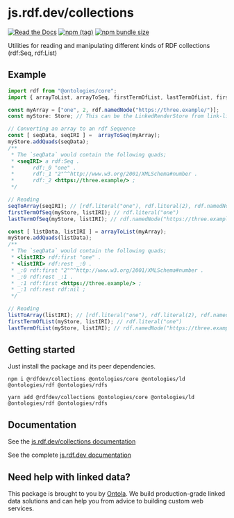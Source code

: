 # js.rdf.dev/collections
[![Read the Docs](https://img.shields.io/readthedocs/pip.svg)](https://js.rdf.dev/collections)
[![npm (tag)](https://img.shields.io/npm/v/@rdfdev/collections)](https://npmjs.com/package/@rdfdev/collections)
[![npm bundle size](https://img.shields.io/bundlephobia/minzip/@rdfdev/collections)](https://bundlephobia.com/result?p=@rdfdev/collections)

Utilities for reading and manipulating different kinds of RDF collections (rdf:Seq, rdf:List)

## Example
```typescript
import rdf from "@ontologies/core";
import { arrayToList, arrayToSeq, firstTermOfList, lastTermOfList, firstTermOfSeq, lastTermOfSeq, listToArray, seqToArray, Store } from "@rdfdev/collections";

const myArray = ["one", 2, rdf.namedNode("https://three.example/")];
const myStore: Store; // This can be the LinkedRenderStore from link-lib or your own.

// Converting an array to an rdf Sequence
const [ seqData, seqIRI ] =  arrayToSeq(myArray);
myStore.addQuads(seqData);
/**
 * The `seqData` would contain the following quads;
 * <seqIRI> a rdf:Seq .
 *      rdf:_0 "one" .
 *      rdf:_1 "2"^^http://www.w3.org/2001/XMLSchema#number .
 *      rdf:_2 <https://three.example/> ;
 */

// Reading
seqToArray(seqIRI); // [rdf.literal("one"), rdf.literal(2), rdf.namedNode("https://three.example/")]
firstTermOfSeq(myStore, listIRI); // rdf.literal("one")
lastTermOfSeq(myStore, listIRI); // rdf.namedNode("https://three.example/")

const [ listData, listIRI ] = arrayToList(myArray);
myStore.addQuads(listData);
/**
 * The `seqData` would contain the following quads;
 * <listIRI> rdf:first "one" .
 * <listIRI> rdf:rest _:0 .
 * _:0 rdf:first "2"^^http://www.w3.org/2001/XMLSchema#number .
 * _:0 rdf:rest _:1 .
 * _:1 rdf:first <https://three.example/> ;
 * _:1 rdf:rest rdf:nil ;
 */

// Reading
listToArray(listIRI); // [rdf.literal("one"), rdf.literal(2), rdf.namedNode("https://three.example/")]
firstTermOfList(myStore, listIRI); // rdf.literal("one")
lastTermOfList(myStore, listIRI); // rdf.namedNode("https://three.example/")

```

## Getting started

Just install the package and its peer dependencies.

`npm i @rdfdev/collections @ontologies/core @ontologies/ld @ontologies/rdf @ontologies/rdfs`

`yarn add @rdfdev/collections @ontologies/core @ontologies/ld @ontologies/rdf @ontologies/rdfs`

## Documentation

See the [js.rdf.dev/collections documentation](https://js.rdf.dev/collections)

See the complete [js.rdf.dev documentation](https://js.rdf.dev)

## Need help with linked data?

This package is brought to you by [Ontola](https://ontola.io). We build production-grade linked data
solutions and can help you from advice to building custom web services.
